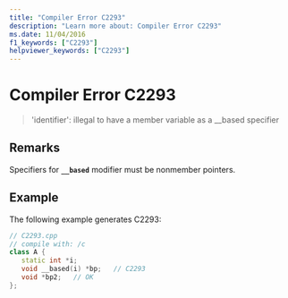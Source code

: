 ```yaml
---
title: "Compiler Error C2293"
description: "Learn more about: Compiler Error C2293"
ms.date: 11/04/2016
f1_keywords: ["C2293"]
helpviewer_keywords: ["C2293"]
---
```

# Compiler Error C2293

> 'identifier': illegal to have a member variable as a __based specifier

## Remarks

Specifiers for **`__based`** modifier must be nonmember pointers.

## Example

The following example generates C2293:

```cpp
// C2293.cpp
// compile with: /c
class A {
   static int *i;
   void __based(i) *bp;   // C2293
   void *bp2;   // OK
};
```
